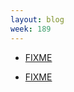```yaml
---
layout: blog
week: 189
---
```


* [FIXME](https://www.fsf.org/free-software-supporter/2018/december)

* [FIXME](https://thelongcon.ca/speakers/#muz)
